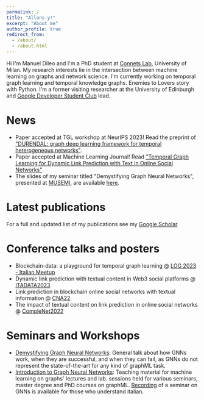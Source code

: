 ```yaml
---
permalink: /
title: "Allons-y!"
excerpt: "About me"
author_profile: true
redirect_from: 
  - /about/
  - /about.html
---
```


Hi I'm Manuel Dileo and I'm a PhD student at [Connets Lab](https://www.connets.di.unimi.it), University of Milan. My research interests lie in the intersection between machine learning on graphs and network science. I'm currently working on temporal graph learning and temporal knowledge graphs. Enemies to Lovers story with Python. I'm a former visiting researcher at the University of Edinburgh and [Google Developer Student Club](https://developers.google.com/community/dsc) lead.

News
======
- Paper accepted at TGL workshop at NeurIPS 2023! Read the preprint of ["DURENDAL: graph deep learning framework for temporal heterogeneous networks"](https://arxiv.org/abs/2310.00336).
- Paper accepted at Machine Learning Journal! Read ["Temporal Graph Learning for Dynamic Link Prediction with Text in Online Social Networks"](https://link.springer.com/article/10.1007/s10994-023-06475-x)
- The slides of my seminar titled "Demystifying Graph Neural Networks", presented at [MUSEMI](musemi.di.unimi.it), are available [here](https://github.com/manuel-dileo/intro-gnn/blob/main/musemi/musemi_demystifying_gnns.pdf).

Latest publications
======
For a full and updated list of my publications see my [Google Scholar](https://scholar.google.com/citations?user=g6FUHEgAAAAJ&hl=it)

Conference talks and posters
======
- Blockchain-data: a playground for temporal graph learning @ [LOG 2023 - Italian Meetup](https://sites.google.com/view/log-meetup-italy) 
- Dynamic link prediction with textual content in Web3 social platforms @ [ITADATA2023](https://www.itadata.it/)
- Link prediction in blockchain online social networks with textual information @ [CNA22](https://2022.complexnetworks.org/)
- The impact of textual content on link prediction in online social networks @ [CompleNet2022](https://complenet.weebly.com/)

Seminars and Workshops
======
- [Demystifying Graph Neural Networks](https://github.com/manuel-dileo/intro-gnn/blob/main/musemi/musemi_demystifying_gnns.pdf): General talk about how GNNs work, when they are successful, and when they can fail, as GNNs do not represent the state-of-the-art for any kind of graphML task. 
- [Introduction to Graph Neural Networks](https://github.com/manuel-dileo/intro-gnn): Teaching material for machine learning on graphs' lectures and lab. sessions held for various seminars, master degree and PhD courses on graphML. [Recording](https://www.youtube.com/watch?v=lbUjLRt3CHU) of a seminar on GNNs is available for those who understand italian. 
